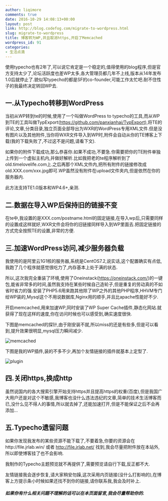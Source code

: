 ```yaml
---
author: liqimore
comments: true
date: 2016-10-29 14:08:13+00:00
layout: post
link: http://blog.codefog.com/migrate-to-wordpress.html
slug: migrate-to-wordpress
title: 博客转为WP,并且取消https,开启了Memcached
wordpress_id: 91
categories:
- 生活点滴
---
```


使用typecho也有2年了,可以说它肯定是一个稳定的,值得使用的blog程序,但是官方支持太少了,论坛活跃度也差WP太多,各大管理员都几年不上线,版本从14年发布1.0后就停止了.貌似写typecho的都是SF的co-founder,可能工作太忙吧.耐不住性子的我最终决定转回WP去.

<!-- more -->


## 一.从Typecho转移到WordPress


当初从WP转到te的时候,使用了一个叫做WordPress to typecho的工具,而从WP到TE的工具叫做TypExport(https://github.com/panxianhai/TypExport),将TE的评论,文章,分类目录,独立页面全部导出为WXR的WordPress专用XML文件.但是没有图片以及其他附件,当你将WXR文件导入到WP时,附件会自动从你的TE博客上下载(我的下载失败了,不过这不是问题,请看下文).

如果你的附件下载成功,那么恭喜你.如果不成功,不要急.你需要把你的TE附件单独上传到一个虚拟主机内,并做好解析.比如我把老的te程序解析到了old.timelovelife.com上.之后再那个XML文件内,把所有附件的链接修改成old.XXX.com/xxx.jpg即可.WP虽然没有附件在upload文件夹内,但是依然在你的服务器内.

此方法支持TE1.0版本和WP4.6+,亲测.


## 二.数据在导入WP后保持旧的链接不变


在te中,我设置的是XXX.com/postname.html的固定链接,在导入wp后,只需要同样的设置成这样就好,WXR文件会将你的旧链接同样导入到WP里面去.把固定链接的方式完全按照TE的设置,非常的方便.


## 三.加速WordPress访问,减少服务器负载


我使用的是阿里云1G1核的服务器,系统是CentOS7.2,说实话,这个配置确实有点低,我跑了几个程序就感觉很吃力了,内存基本上处于满的状态.

所以,这次我完全重装了环境,使用了Oneinstack(https://oneinstack.com/)的一键包,能省非常多的时间,虽然我支持在某些时候自己造轮子,但是重复的劳动真的不如省时省力的强.安装了PHP5.6用来跑其他除了WP之外的其他PHP程序,HHVM专门给WP装的,Mysql这个不用说数据库,Nginx用的顺手,并且比apache性能好不少.

开启memcached,用来加速WP,同时安装了WP Super Cache插件,静态化网站.就获得了现在这样的速度,你在访问时候也可以感受到,确实速度很快.

下图是memcached的探针,由于刚安装不就,所以miss的还是有些多,但是可以看到,提升效果很明显,mysql压力瞬间减少.

![memcached](https://static.timelovelife.com/qiniu/old/2016/10/memcached.jpg)

下图是我的WP插件,装的不多不少,再加个友情链接的插件就基本上定型了.

![plugin](https://static.timelovelife.com/qiniu/old/2016/10/plugin.jpg)


## 四.关闭https,换成http


虽然说国内的各大搜索引擎开始支持https并且提高https的权重(百度),但是我国广大用户还是对这个不敏感,我博客也没什么违法违纪的文章,简单的技术生活博客而已,没什么见不得人的事情,所以就去掉了,还能加速打开,但是不能保证之后不会再添加...


## 五.Typecho遗留问题


如果你发现我发布的某些资源不能下载了,不要着急,你要的资源会在http://file.jrlab.win/ 或者 http://file.jrlab.net/ 找到,我会尽量把附件放在本站外,所以即使博客挂了也不会影响.

我制作的Typecho主题预览就不再提供了,需要预览请自行下载,反正都不大.

友情链接我会逐步恢复,请大家稍安勿躁,这次采用内页链接(没什么打影响的),在博客上方提示条小时候如果还找不到你的链接,请你联系我,我会及时补上.


##### 如果你有什么相关问题不理解的话可以在本页面留言,我会尽量帮助你的.
